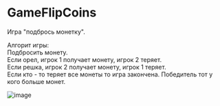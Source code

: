 # GameFlipCoins  
  
Игра "подбрось монетку".  
  
Алгорит игры:  
Подбросить монету.  
Если орел, игрок 1 получает монету, игрок 2 теряет.  
Если решка, игрок 2 получает монету, игрок 1 теряет.  
Если кто - то теряет все монеты то игра закончена. Победитель тот у кого больше монет.  
  
![image](https://user-images.githubusercontent.com/72013308/222215457-2a0328e4-58c4-4de1-b58b-b1c91cbf1b68.png)  
